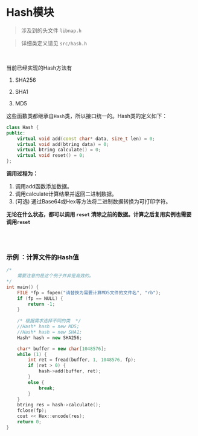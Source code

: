 # Hash模块

>  涉及到的头文件 `libnap.h`

> 详细类定义请见  `src/hash.h`

<br/>

当前已经实现的Hash方法有 

1. SHA256

2. SHA1

3. MD5


这些函数类都继承自`Hash`类，所以接口统一的。Hash类的定义如下：

```c++
class Hash {
public:
	virtual void add(const char* data, size_t len) = 0;
	virtual void add(btring data) = 0;
	virtual btring calculate() = 0;
	virtual void reset() = 0;
};
```

**调用过程为：**

1. 调用add函数添加数据。
2. 调用calculate计算结果并返回二进制数据。
3. (可选) 通过Base64或Hex等方法将二进制数据转换为可打印字符。

**无论在什么状态，都可以调用 `reset` 清除之前的数据。计算之后复用实例也需要调用`reset`**

<br/><br/>

### 示例 ：计算文件的Hash值

```c++
/*
	需要注意的是这个例子并非是高效的。
*/
int main() {
	FILE *fp = fopen("请替换为需要计算MD5文件的文件名", "rb");
	if (fp == NULL) {
		return -1;
	}
    
    /* 根据需求选择不同的类  */
    //Hash* hash = new MD5;
    //Hash* hash = new SHA1;
	Hash* hash = new SHA256;

	char* buffer = new char[1048576];
	while (1) {
		int ret = fread(buffer, 1, 1048576, fp);
		if (ret > 0) {
			hash->add(buffer, ret);
		}
		else {
			break;
		}
	}
	btring res = hash->calculate();
	fclose(fp);
	cout << Hex::encode(res);
	return 0;
}
```






